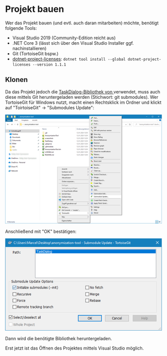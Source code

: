 # Projekt bauen

Wer das Projekt bauen (und evtl. auch daran mitarbeiten) möchte, benötigt folgende Tools:

* Visual Studio 2019 (Community-Edition reicht aus)
* .NET Core 3 (lässt sich über den Visual Studio Installer ggf. nachinstallieren)
* Git (TortoiseGit bspw.)
* [dotnet-project-licenses](https://www.nuget.org/packages/dotnet-project-licenses): `dotnet tool install --global dotnet-project-licenses --version 1.1.1` 

## Klonen

Da das Projekt jedoch die [TaskDialog-Bibliothek von ](https://github.com/kpreisser/TaskDialog) verwendet, muss auch diese mittels Git heruntergeladen werden (Stichwort: git submodules). Wer TortoiseGit für Windows nutzt, macht einen Rechtsklick im Ordner und klickt auf "ToirtoiseGit" -> "Submodules Update":

![](screenshots/git-submodules.png)

Anschließend mit "OK" bestätigen:

![](screenshots/git-submodules-update.png)

Dann wird die benötigte Bibliothek heruntergeladen.

Erst jetzt ist das Öffnen des Projektes mittels Visual Studio möglich.
